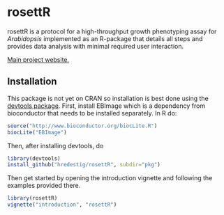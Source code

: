 # rosettR

rosettR is a protocol for a high-throughput growth phenotyping assay
for *Arabidopsis* implemented as an R-package that details all steps
and provides data analysis with minimal required user interaction.

[Main project website.](http://hredestig.github.io/rosettR)

## Installation

This package is not yet on CRAN so installation is best done using the
[devtools package](https://github.com/hadley/devtools). First, install
EBImage which is a dependency from bioconductor that needs to be
installed separately. In R do:

```R
source("http://www.bioconductor.org/biocLite.R")
biocLite("EBImage")
```

Then, after installing devtools, do

```R
library(devtools)
install_github("hredestig/rosettR", subdir="pkg")
```

Then get started by opening the introduction vignette and following
the examples provided there.

```R
library(rosettR)
vignette("introduction", "rosettR")
```
